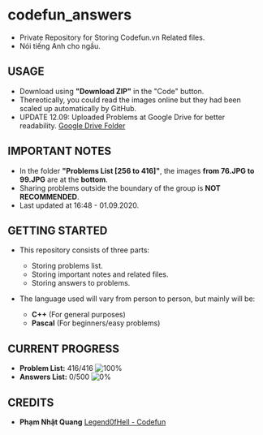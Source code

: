 # codefun_answers
* Private Repository for Storing Codefun.vn Related files.
* Nói tiếng Anh cho ngầu.

## USAGE
* Download using **"Download ZIP"** in the "Code" button.
* Thereotically, you could read the images online but they had been scaled up automatically by GitHub.
* UPDATE 12.09: Uploaded Problems at Google Drive for better readability. [Google Drive Folder](https://drive.google.com/drive/folders/1ZG0JeScjrmGF689itVyWHe2_OEooFz26)

## IMPORTANT NOTES
* In the folder **"Problems List [256 to 416]"**, the images **from 76.JPG to 99.JPG** are at the **bottom**.
* Sharing problems outside the boundary of the group is **NOT RECOMMENDED**.
* Last updated at 16:48 - 01.09.2020.

## GETTING STARTED
* This repository consists of three parts:
  - Storing problems list.
  - Storing important notes and related files.
  - Storing answers to problems.

* The language used will vary from person to person, but mainly will be:
  - **C++** (For general purposes)
  - **Pascal** (For beginners/easy problems)

## CURRENT PROGRESS
  - **Problem List:** 416/416 ![100%](https://progress-bar.dev/100)
  - **Answers List:** 0/500 ![0%](https://progress-bar.dev/0)
  
## CREDITS
  - **Phạm Nhật Quang** [Legend0fHell - Codefun](https://codefun.vn/profile/CYB20_21)

